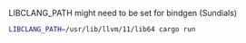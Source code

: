 LIBCLANG_PATH might need to be set for bindgen (Sundials)
```sh
LIBCLANG_PATH=/usr/lib/llvm/11/lib64 cargo run
```
